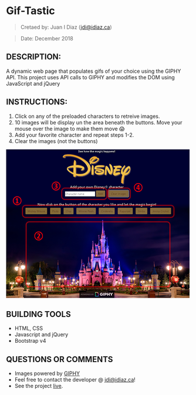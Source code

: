 # Gif-Tastic
> Cretaed by:     Juan I Diaz (jdi@idiaz.ca)

> Date:           December 2018

## DESCRIPTION:
A dynamic web page that populates gifs of your choice using the GIPHY API. This project uses API calls to GIPHY and modifies the DOM using JavaScript and jQuery

## INSTRUCTIONS:

1. Click on any of the preloaded characters to retreive images.
2. 10 images will be display un the area beneath the buttons. Move your mouse over the image to make them move :scream:
3. Add your favorite character and repeat steps 1-2.
4. Clear the images (not the buttons)

![Screenshot](./assets/images/screen_01.png)

## BUILDING TOOLS
- HTML, CSS
- Javascript and jQuery
- Bootstrap v4


## QUESTIONS OR COMMENTS
- Images powered by [GIPHY](https://giphy.com/)
- Feel free to contact the developer @ <jdi@idiaz.ca>!
- See the project [live](https://juanidiaz.github.io/giphy/).

